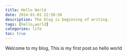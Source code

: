 ```yaml
---
title: Hello World
date: 2014-01-01 22:50:58
description: The blog is beginning of writing.
tags: [hello,world]
categories: life
toc: true
---
```

Welcome to my blog, This is my first post.so hello world
<!-- more -->
